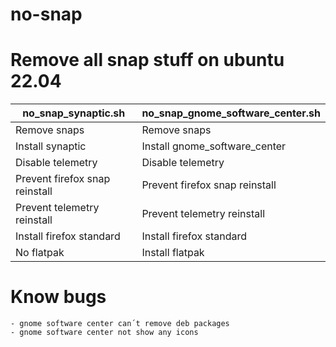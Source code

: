 # no-snap

# Remove all snap stuff on ubuntu 22.04

| no_snap_synaptic.sh             | no_snap_gnome_software_center.sh   |
| ------------------------------- | ---------------------------------- |
| Remove snaps                    | Remove snaps                       |
| Install synaptic                | Install gnome_software_center      | 
| Disable telemetry               | Disable telemetry                  |     
| Prevent firefox snap reinstall  | Prevent firefox snap reinstall     |
| Prevent telemetry reinstall     | Prevent telemetry reinstall        |
| Install firefox standard        | Install firefox standard           |
| No flatpak                      | Install flatpak                    | 

# Know bugs

    - gnome software center can´t remove deb packages 
    - gnome software center not show any icons 
